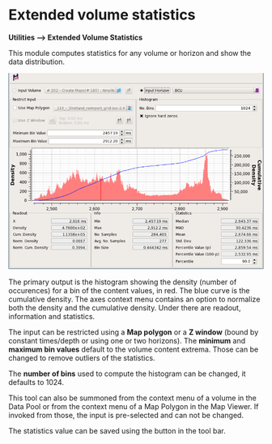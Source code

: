 # Extended volume statistics

**Utilities --&gt; Extended Volume Statistics**

This module computes statistics for any volume or horizon and show the data distribution. 

![User interface of Extended volume statistics](../.gitbook/assets/image%20%2847%29.png)

The primary output is the histogram showing the density \(number of occurences\) for a bin of the content values, in red. The blue curve is the cumulative density. The axes context menu contains an option to normalize both the density and the cumulative density. Under there are readout, information and statistics. 

The input can be restricted using a **Map polygon** or a **Z window** \(bound by constant times/depth or using one or two horizons\). The **minimum** and **maximum bin values** default to the volume content extrema. Those can be changed to remove outliers of the statistics. 

The **number of bins** used to compute the histogram can be changed, it defaults to 1024. 

This tool can also be summoned from the context menu of a volume in the Data Pool or from the context menu of a Map Polygon in the Map Viewer. If invoked from those, the input is pre-selected and can not be changed. 

The statistics value can be saved using the button in the tool bar. 

